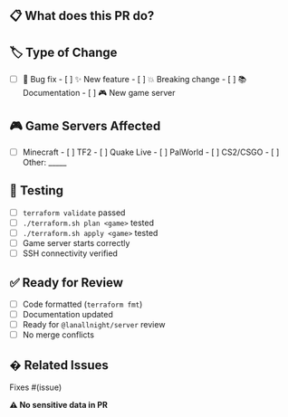 ## 📋 What does this PR do?
<!-- Brief description of changes -->

## 🏷️ Type of Change
- [ ] 🐛 Bug fix  - [ ] ✨ New feature  - [ ] 💥 Breaking change  - [ ] 📚 Documentation  - [ ] 🎮 New game server

## 🎮 Game Servers Affected
- [ ] Minecraft  - [ ] TF2  - [ ] Quake Live  - [ ] PalWorld  - [ ] CS2/CSGO  - [ ] Other: _____

## 🧪 Testing
- [ ] `terraform validate` passed
- [ ] `./terraform.sh plan <game>` tested
- [ ] `./terraform.sh apply <game>` tested
- [ ] Game server starts correctly
- [ ] SSH connectivity verified

## ✅ Ready for Review
- [ ] Code formatted (`terraform fmt`)
- [ ] Documentation updated
- [ ] Ready for `@lanallnight/server` review
- [ ] No merge conflicts

## � Related Issues
Fixes #(issue)

**⚠️ No sensitive data in PR**
